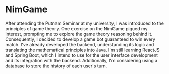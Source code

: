 # NimGame

After attending the Putnam Seminar at my university, I was introduced to the principles of game theory. One exercise on the NimGame piqued my interest, prompting me to explore the game theory reasoning behind it. Consequently, I decided to develop a game bot guaranteed to win every match.
I've already developed the backend, understanding its logic and translating the mathematical principles into Java. I'm still learning ReactJS and Spring Boot, which I intend to use for the user interface development and its integration with the backend. Additionally, I'm considering using a database to store the history of each user's turn.
